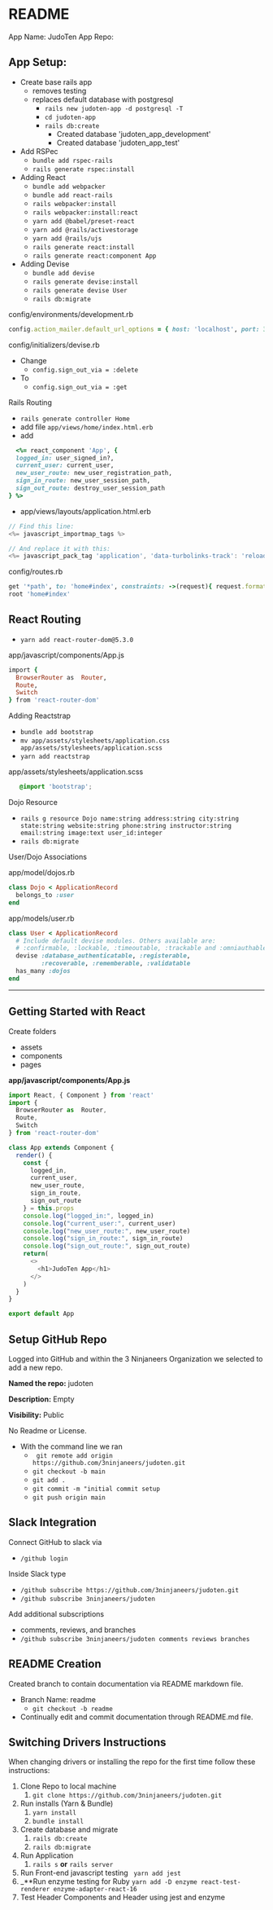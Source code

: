 # README
App Name: JudoTen
App Repo: 

## App Setup:
- Create base rails app
  - removes testing
  - replaces default database with postgresql
    - ```rails new judoten-app -d postgresql -T```
    - ```cd judoten-app```
    - ```rails db:create```
      - Created database 'judoten_app_development'
      - Created database 'judoten_app_test'
- Add RSPec
  - ```bundle add rspec-rails```
  - ```rails generate rspec:install```
- Adding React
  - ```bundle add webpacker```
  - ```bundle add react-rails```
  - ```rails webpacker:install```
  - ```rails webpacker:install:react```
  - ```yarn add @babel/preset-react```
  - ```yarn add @rails/activestorage```
  - ```yarn add @rails/ujs```
  - ```rails generate react:install```
  - ```rails generate react:component App```
- Adding Devise
  - ```bundle add devise```
  - ```rails generate devise:install```
  - ```rails generate devise User```
  - ```rails db:migrate```

config/environments/development.rb
```ruby
config.action_mailer.default_url_options = { host: 'localhost', port: 3000 }
```

config/initializers/devise.rb
- Change
  - ```config.sign_out_via = :delete```
-  To 
   -  ```config.sign_out_via = :get```

Rails Routing
- ```rails generate controller Home```
- add file ```app/views/home/index.html.erb```
- add
```ruby
  <%= react_component 'App', {
  logged_in: user_signed_in?,
  current_user: current_user,
  new_user_route: new_user_registration_path,
  sign_in_route: new_user_session_path,
  sign_out_route: destroy_user_session_path
} %>
```

- app/views/layouts/application.html.erb
```javascript
// Find this line:
<%= javascript_importmap_tags %>

// And replace it with this:
<%= javascript_pack_tag 'application', 'data-turbolinks-track': 'reload' %>
```

config/routes.rb
```ruby
get '*path', to: 'home#index', constraints: ->(request){ request.format.html? }
root 'home#index'
```

## React Routing
- ```yarn add react-router-dom@5.3.0```

app/javascript/components/App.js
```ruby
import {
  BrowserRouter as  Router,
  Route,
  Switch
} from 'react-router-dom'
```

Adding Reactstrap
- ```bundle add bootstrap```
- ```mv app/assets/stylesheets/application.css app/assets/stylesheets/application.scss```
- ```yarn add reactstrap```

app/assets/stylesheets/application.scss
```scss
   @import 'bootstrap';
```

Dojo Resource
- ```rails g resource Dojo name:string address:string city:string state:string website:string phone:string instructor:string email:string image:text user_id:integer```
- ```rails db:migrate```

User/Dojo Associations

app/model/dojos.rb
```ruby
class Dojo < ApplicationRecord
  belongs_to :user
end
```

app/models/user.rb
```ruby
class User < ApplicationRecord
  # Include default devise modules. Others available are:
  # :confirmable, :lockable, :timeoutable, :trackable and :omniauthable
  devise :database_authenticatable, :registerable,
         :recoverable, :rememberable, :validatable
  has_many :dojos
end
```


---

## Getting Started with React

Create folders
   - assets
   - components
   - pages

__**app/javascript/components/App.js**__

```javascript
import React, { Component } from 'react'
import {
  BrowserRouter as  Router,
  Route,
  Switch
} from 'react-router-dom'

class App extends Component {
  render() {
    const {
      logged_in,
      current_user,
      new_user_route,
      sign_in_route,
      sign_out_route
    } = this.props
    console.log("logged_in:", logged_in)
    console.log("current_user:", current_user)
    console.log("new_user_route:", new_user_route)
    console.log("sign_in_route:", sign_in_route)
    console.log("sign_out_route:", sign_out_route)
    return(
      <>
        <h1>JudoTen App</h1>
      </>
    )
  }
}

export default App
```

## Setup GitHub Repo
Logged into GitHub and within the 3 Ninjaneers Organization we selected to add a new repo.

  __**Named the repo:**__ judoten

  __**Description:**__ Empty
  
  __**Visibility:**__ Public
  
  No Readme or License.
- With the command line we ran
  - ``` git remote add origin https://github.com/3ninjaneers/judoten.git```
  - ```git checkout -b main```
  - ```git add .```
  - ```git commit -m "initial commit setup```
  - ```git push origin main```

## Slack Integration
Connect GitHub to slack via 
- ```/github login```

Inside Slack type

- ```/github subscribe https://github.com/3ninjaneers/judoten.git```
- ```/github subscribe 3ninjaneers/judoten```

Add additional subscriptions
- comments, reviews, and branches
- ```/github subscribe 3ninjaneers/judoten comments reviews branches```

## README Creation
Created branch to contain documentation via README markdown file.

- Branch Name: readme
  - ```git checkout -b readme```
- Continually edit and commit documentation through README.md file.

## Switching Drivers Instructions
When changing drivers or installing the repo for the first time follow these instructions:

1.  Clone Repo to local machine
    1.  ```git clone https://github.com/3ninjaneers/judoten.git```
2.  Run installs (Yarn & Bundle)
    1.  ```yarn install```
    2.  ```bundle install```
3.  Create database and migrate
    1.  ```rails db:create```
    2.  ```rails db:migrate```
4.  Run Application
    1.  ```rails s```   __or__   ```rails server```
 5.    Run Front-end javascript testing
``` yarn add jest```
6. _**Run enzyme testing for Ruby 
```yarn add -D enzyme react-test-renderer enzyme-adapter-react-16```
7. Test Header Components and Header using jest and enzyme 
